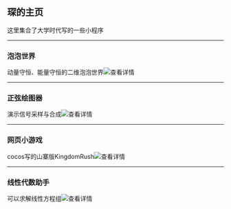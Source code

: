 ## 琛的主页
这里集合了大学时代写的一些小程序
***
### 泡泡世界
动量守恒、能量守恒的二维泡泡世界![查看详情](https://lichengchen.github.io/bubble_world/)

***
### 正弦绘图器
演示信号采样与合成![查看详情](https://lichengchen.github.io/sin_painter/)

***
### 网页小游戏
cocos写的山寨版KingdomRush![查看详情](https://lichengchen.github.io/cocos_demo/)

***
### 线性代数助手
可以求解线性方程组![查看详情](https://lichengchen.github.io/calculator/)
